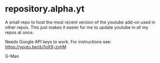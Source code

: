 # repository.alpha.yt

A small repo to host the most recent version of the youtube add-on used in other repos. This just makes it easier for me to update youtube in all my repos at once.

Needs Google API keys to work. For instructions see: https://youtu.be/dJ1oX9-zyhM

G-Man
